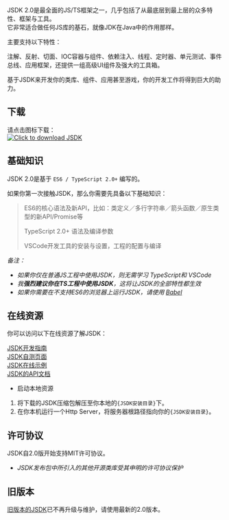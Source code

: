 JSDK 2.0是最全面的JS/TS框架之一，几乎包括了从最底层到最上层的众多特性、框架与工具。<br>
它非常适合做任何JS库的基石，就像JDK在Java中的作用那样。

主要支持以下特性： 
<p class="warn">
注解、反射、切面、IOC容器与组件、依赖注入、线程、定时器、单元测试、事件总线、应用框架，还提供一组高级UI组件及强大的工具箱。
</p>
基于JSDK来开发你的类库、组件、应用甚至游戏，你的开发工作将得到巨大的助力。

## 下载
请点击图标下载：<br>
<a href="https://github.com/fengboyue/jsdk/" target="_blank" title="Click to download JSDK">
    <img
    src="https://img.shields.io/badge/downloads-v2.0.0-green"
    alt="Click to download JSDK">
</a>

## 基础知识 
JSDK 2.0是基于 <code>ES6 / TypeScript 2.0+</code> 编写的。

如果你第一次接触JSDK，那么你需要先具备以下基础知识：
> ES6的核心语法及新API，比如：类定义／多行字符串／箭头函数／原生类型的新API/Promise等
>
> TypeScript 2.0+ 语法及编译参数
>
> VSCode开发工具的安装与设置，工程的配置与编译

*备注：*
* *如果你仅在普通JS工程中使用JSDK，则无需学习 TypeScript和 VSCode*
* *我<b>强烈建议你在TS工程中使用JSDK</b>，这将让JSDK的全部特性都生效*
* *如果你需要在不支持ES6的浏览器上运行JSDK，请使用 [Babel](https://babeljs.io/docs/en/)*

## 在线资源
你可以访问以下在线资源了解JSDK：
<p class="warn">
<a href="http://localhost/docs/#/zh/quick" target="_blank">JSDK开发指南</a>
<br>
<a href="http://localhost/tests" target="_blank">JSDK自测页面</a>
<br>
<a href="http://localhost/examples" target="_blank">JSDK在线示例</a>
<br>
<a href="http://localhost/api" target="_blank">JSDK的API文档</a>
</p>

* 启动本地资源
1. 将下载的JSDK压缩包解压至你本地的<code>{JSDK安装目录}</code>下。
2. 在你本机运行一个Http Server，将服务器根路径指向你的<code>{JSDK安装目录}</code>。

## 许可协议
JSDK自2.0版开始支持MIT许可协议。
* *JSDK发布包中所引入的其他开源类库受其申明的许可协议保护*

## 旧版本
<a href="https://sourceforge.net/projects/jsdk2/" target="_blank">
旧版本的JSDK</a>已不再升级与维护，请使用最新的2.0版本。